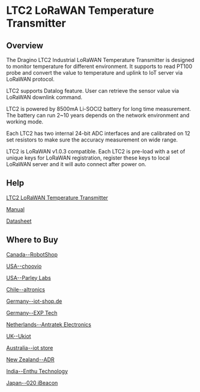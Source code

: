 # LTC2 LoRaWAN Temperature Transmitter

## Overview
The Dragino LTC2 Industrial LoRaWAN Temperature Transmitter is designed to monitor
temperature for different environment. It supports to read PT100 probe and convert the value to
temperature and uplink to IoT server via LoRaWAN protocol.

LTC2 supports Datalog feature. User can retrieve the sensor value via LoRaWAN downlink
command.

LTC2 is powered by 8500mA Li-SOCI2 battery for long time measurement. The battery can run
2~10 years depends on the network environment and working mode.

Each LTC2 has two internal 24-bit ADC interfaces and are calibrated on 12 set resistors to make
sure the accuracy measurement on wide range.

LTC2 is LoRaWAN v1.0.3 compatible. Each LTC2 is pre-load with a set of unique keys for LoRaWAN
registration, register these keys to local LoRaWAN server and it will auto connect after power on.

## Help
[LTC2 LoRaWAN Temperature Transmitter](https://www.dragino.com/products/temperature-humidity-sensor/item/170-ltc2.html)

[Manual](https://www.dragino.com/downloads/downloads/LoRa_End_Node/LTC2/LTC2_LoRaWAN_Temperature_Transmitter_UserManual_v1.2.pdf)

[Datasheet](https://www.dragino.com/downloads/downloads/LoRa_End_Node/LTC2/Datasheet_LTC2_LoRaWAN_Temperature_Transmitter.pdf)


## Where to Buy

[Canada--RobotShop](https://www.robotshop.com/en/dragino-industrial-lorawan-temperature-transmitter-us915.html)

[USA--choovio](https://www.choovio.com/product/ltc2-industrial-lorawan-temperature-transmitter/)

[USA--Parley Labs](https://shop.parleylabs.com/products/ltc2-lt-industrial-lorawan-temperature-transmitter-low-temperature?_pos=1&_sid=9dd620487&_ss=r)

[Chile--altronics](https://altronics.cl/index.php?route=product/search&search=dragino)

[Germany--iot-shop.de](https://iot-shop.de/shop/category/marke-dragino-105)

[Germany--EXP Tech](https://www.exp-tech.de/dragino/?p=1)

[Netherlands--Antratek Electronics](https://www.antratek.nl/ltc2-fs-lorawan-food-safety-temperature-transmitter)

[UK--Ukiot](https://www.ukiot.store/product/ltc2-industrial-lorawan-temperature-transmitter/)

[Australia--iot store](https://www.iot-store.com.au/collections/dragino/products/ltc2-lorawan-waterproof-outdoor-temperature-sensor)

[New Zealand--ADR](https://www.adriley.co.nz/products-and-services/iot-range)

[India--Enthu Technology](https://www.enthutech.in/zh_HK/shop/product/lorawan-temperature-transmitter-2754)

[Japan--020 iBeacon](https://www.thethingsnetwork.org/device-repository/)